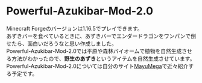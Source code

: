 # Powerful-Azukibar-Mod-2.0

Minecraft Forgeのバージョンは1.16.5でプレイできます。
<br>
あずきバーを食べているときに、あずきバーでエンダードラゴンをワンパンで倒せたら、面白いだろうなと思い作成しました。
<br>
Powerful-Azukibar-Mod-2.0では平原や森林バイオームで植物を自然生成させる方法がわかったので、**野生のあずき**というアイテムを自然生成させています。
<br>
Powerful-Azukibar-Mod-2.0については自分のサイト[MayuMega](https://mayumega.site/)で近々紹介する予定です。
